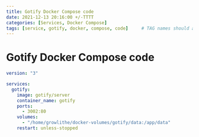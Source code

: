 ```yaml
---
title: Gotify Docker Compose code
date: 2021-12-13 20:16:00 +/-TTTT
categories: [Services, Docker Compose]
tags: [service, gotify, docker, compose, code]     # TAG names should always be lowercase
---
```


# Gotify Docker Compose code
```yaml
version: "3"

services:
  gotify:
    image: gotify/server
    container_name: gotify
    ports:
      - 3002:80
    volumes:
      - "/home/growlithe/docker-volumes/gotify/data:/app/data"
    restart: unless-stopped
```